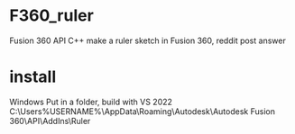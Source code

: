 # F360_ruler

Fusion 360 API C++ make a ruler sketch in Fusion 360, reddit post answer

# install

Windows
Put in a folder, build with VS 2022
C:\Users\%USERNAME%\AppData\Roaming\Autodesk\Autodesk Fusion 360\API\AddIns\Ruler
